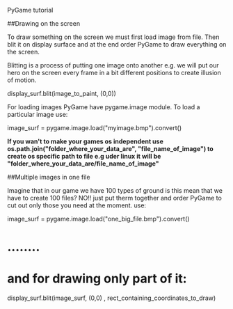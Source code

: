 PyGame tutorial



##Drawing on the screen

To draw something on the screen we must first load image from file. Then blit it on display surface and at the end order PyGame to draw everything on the screen.

Blitting is a process of putting one image onto another e.g. we will put our hero on the screen every frame in a bit different positions to create illusion of motion.

display_surf.blit(image_to_paint, (0,0))

For loading images PyGame have pygame.image module. To load a particular image use:

image_surf = pygame.image.load("myimage.bmp").convert()

**If you wan't to make your games os independent use os.path.join("folder_where_your_data_are", "file_name_of_image") to create os specific path to file e.g uder linux it will be "folder_where_your_data_are/file_name_of_image"**

##Multiple images in one file

Imagine that in our game we have 100 types of ground is this mean that we have to create 100 files?
NO!! just put therm together and order PyGame to cut out only those you need at the moment.
use:

image_surf = pygame.image.load("one_big_file.bmp").convert()
# ........
# and for drawing only  part of it:
display_surf.blit(image_surf, (0,0) , rect_containing_coordinates_to_draw)